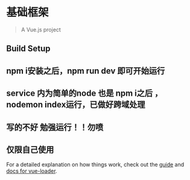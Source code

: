 # 基础框架

> A Vue.js project

## Build Setup

## npm i安装之后，npm run dev 即可开始运行

## service 内为简单的node 也是 npm i之后 ，nodemon index运行，已做好跨域处理

## 写的不好 勉强运行！！勿喷

## 仅限自己使用



For a detailed explanation on how things work, check out the [guide](http://vuejs-templates.github.io/webpack/) and [docs for vue-loader](http://vuejs.github.io/vue-loader).
